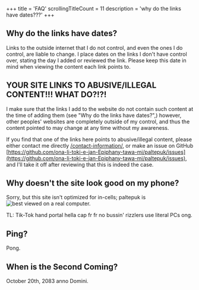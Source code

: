 +++
title               = 'FAQ'
scrollingTitleCount = 11
description         = 'why do the links have dates???'
+++

## Why do the links have dates?

Links to the outside internet that I do not control, and even the ones I do
control, are liable to change. I place dates on the links I don't have control
over, stating the day I added or reviewed the link. Please keep this date in
mind when viewing the content each link points to.

## YOUR SITE LINKS TO ABUSIVE/ILLEGAL CONTENT!!! WHAT DO?!?!

I make sure that the links I add to the website do not contain such content at
the time of adding them (see "Why do the links have dates?",) however, other
peoples' websites are completely outside of my control, and thus the content
pointed to may change at any time without my awareness.

If you find that one of the links here points to abusive/illegal content, please
either contact me directly [/contact-information/](/contact-information/), or
make an issue on GitHub
[https://github.com/ona-li-toki-e-jan-Epiphany-tawa-mi/paltepuk/issues](https://github.com/ona-li-toki-e-jan-Epiphany-tawa-mi/paltepuk/issues),
and I'll take it off after reviewing that this is indeed the case.

## Why doesn't the site look good on my phone?

Sorry, but this site isn't optimized for in-cells; paltepuk is
![best viewed on a real computer.](/web-buttons/best-viewed-on-a-real-computer.webp)

TL: Tik-Tok hand portal hella cap fr fr no bussin' rizzlers use literal PCs ong.

## Ping?

Pong.

## When is the Second Coming?

October 20th, 2083 anno Domini.
